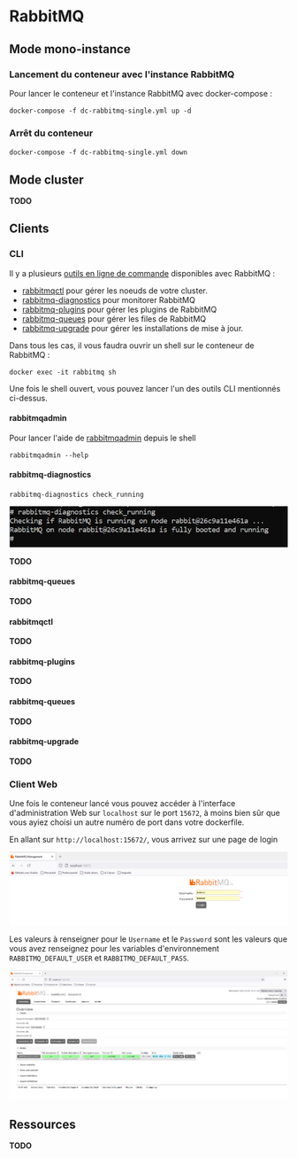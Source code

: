 # RabbitMQ

## Mode mono-instance 

### Lancement du conteneur avec l'instance RabbitMQ

Pour lancer le conteneur et l'instance RabbitMQ avec docker-compose : 

```
docker-compose -f dc-rabbitmq-single.yml up -d
```

### Arrêt du conteneur

```
docker-compose -f dc-rabbitmq-single.yml down
```

## Mode cluster

**TODO**

## Clients

### CLI

Il y a plusieurs [outils en ligne de commande](https://www.rabbitmq.com/cli.html) disponibles avec RabbitMQ :

* [rabbitmqctl](https://www.rabbitmq.com/rabbitmqctl.8.html) pour gérer les noeuds de votre cluster.
* [rabbitmq-diagnostics](https://www.rabbitmq.com/rabbitmq-diagnostics.8.html) pour monitorer RabbitMQ
* [rabbitmq-plugins](https://www.rabbitmq.com/rabbitmq-plugins.8.html) pour gérer les plugins de RabbitMQ
* [rabbitmq-queues](https://www.rabbitmq.com/rabbitmq-queues.8.html) pour gérer les files de RabbitMQ
* [rabbitmq-upgrade](https://www.rabbitmq.com/rabbitmq-upgrade.8.html) pour gérer les installations de mise à jour.

Dans tous les cas, il vous faudra ouvrir un shell sur le conteneur de RabbitMQ :

```
docker exec -it rabbitmq sh
```

Une fois le shell ouvert, vous pouvez lancer l'un des outils CLI mentionnés ci-dessus.

#### rabbitmqadmin

Pour lancer l'aide de [rabbitmqadmin](https://www.rabbitmq.com/management-cli.html) depuis le shell

```
rabbitmqadmin --help
```

#### rabbitmq-diagnostics

```
rabbitmq-diagnostics check_running
```

!["Exemple de résultat du lancement de la commande rabbitmq-diagnostics check_running"](./img/screenshot-rabbitmq-diagnostics-check_running.png)

**TODO**

#### rabbitmq-queues

**TODO**

#### rabbitmqctl

**TODO**

#### rabbitmq-plugins

**TODO**

#### rabbitmq-queues

**TODO**

#### rabbitmq-upgrade

**TODO**

### Client Web

Une fois le conteneur lancé vous pouvez accéder à l'interface d'administration Web sur `localhost` sur le port `15672`, à moins bien sûr que vous ayiez choisi un autre numéro de port dans votre dockerfile.

En allant sur `http://localhost:15672/`, vous arrivez sur une page de login

!["Page de connexion de l'interface web d'administration de RabbitMQ"](./img/login-webui-rabbimq.png "Page de connexion de l'interface web d'administration de RabbitMQ")

Les valeurs à renseigner pour le `Username` et le `Password` sont les valeurs que vous avez renseignez pour les variables d'environnement `RABBITMQ_DEFAULT_USER` et `RABBITMQ_DEFAULT_PASS`.

!["Interface Web d'administration de RabbitMQ"](./img/webui-administration-rabbitmq.png "Interface Web d'administration de RabbitMQ")

## Ressources

**TODO**
